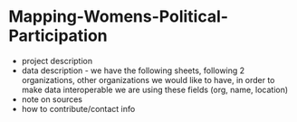 # Mapping-Womens-Political-Participation
- project description
- data description - we have the following sheets, following 2 organizations, other organizations we would like to have, in order to make data interoperable we are using these fields (org, name, location)
- note on sources
- how to contribute/contact info